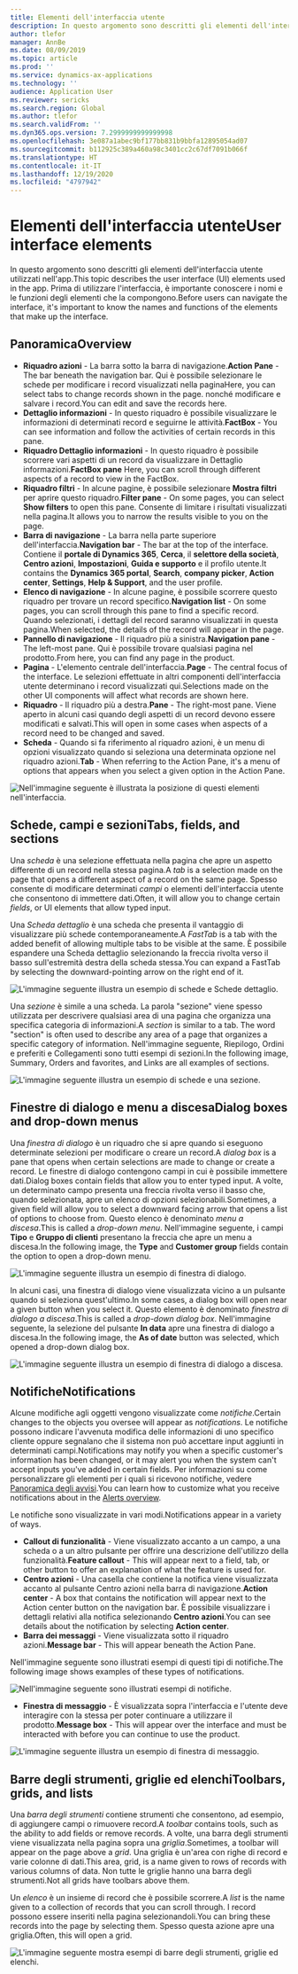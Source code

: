 ```yaml
---
title: Elementi dell'interfaccia utente
description: In questo argomento sono descritti gli elementi dell'interfaccia utente utilizzati nell'app.
author: tlefor
manager: AnnBe
ms.date: 08/09/2019
ms.topic: article
ms.prod: ''
ms.service: dynamics-ax-applications
ms.technology: ''
audience: Application User
ms.reviewer: sericks
ms.search.region: Global
ms.author: tlefor
ms.search.validFrom: ''
ms.dyn365.ops.version: 7.2999999999999998
ms.openlocfilehash: 3e087a1abec9bf177bb831b9bbfa12895054ad07
ms.sourcegitcommit: b112925c389a460a98c3401cc2c67df7091b066f
ms.translationtype: HT
ms.contentlocale: it-IT
ms.lasthandoff: 12/19/2020
ms.locfileid: "4797942"
---
```

# <a name="user-interface-elements"></a><span data-ttu-id="bdacc-103">Elementi dell'interfaccia utente</span><span class="sxs-lookup"><span data-stu-id="bdacc-103">User interface elements</span></span>

<span data-ttu-id="bdacc-104">In questo argomento sono descritti gli elementi dell'interfaccia utente utilizzati nell'app.</span><span class="sxs-lookup"><span data-stu-id="bdacc-104">This topic describes the user interface (UI) elements used in the app.</span></span> <span data-ttu-id="bdacc-105">Prima di utilizzare l'interfaccia, è importante conoscere i nomi e le funzioni degli elementi che la compongono.</span><span class="sxs-lookup"><span data-stu-id="bdacc-105">Before users can navigate the interface, it's important to know the names and functions of the elements that make up the interface.</span></span>

## <a name="overview"></a><span data-ttu-id="bdacc-106">Panoramica</span><span class="sxs-lookup"><span data-stu-id="bdacc-106">Overview</span></span>

- <span data-ttu-id="bdacc-107">**Riquadro azioni** - La barra sotto la barra di navigazione.</span><span class="sxs-lookup"><span data-stu-id="bdacc-107">**Action Pane** - The bar beneath the navigation bar.</span></span> <span data-ttu-id="bdacc-108">Qui è possibile selezionare le schede per modificare i record visualizzati nella pagina</span><span class="sxs-lookup"><span data-stu-id="bdacc-108">Here, you can select tabs to change records shown in the page.</span></span> <span data-ttu-id="bdacc-109">nonché modificare e salvare i record.</span><span class="sxs-lookup"><span data-stu-id="bdacc-109">You can edit and save the records here.</span></span>  
- <span data-ttu-id="bdacc-110">**Dettaglio informazioni** - In questo riquadro è possibile visualizzare le informazioni di determinati record e seguirne le attività.</span><span class="sxs-lookup"><span data-stu-id="bdacc-110">**FactBox** - You can see information and follow the activities of certain records in this pane.</span></span>  
- <span data-ttu-id="bdacc-111">**Riquadro Dettaglio informazioni** - In questo riquadro è possibile scorrere vari aspetti di un record da visualizzare in Dettaglio informazioni.</span><span class="sxs-lookup"><span data-stu-id="bdacc-111">**FactBox pane** Here, you can scroll through different aspects of a record to view in the FactBox.</span></span>  
- <span data-ttu-id="bdacc-112">**Riquadro filtri** - In alcune pagine, è possibile selezionare **Mostra filtri** per aprire questo riquadro.</span><span class="sxs-lookup"><span data-stu-id="bdacc-112">**Filter pane** - On some pages, you can select **Show filters** to open this pane.</span></span> <span data-ttu-id="bdacc-113">Consente di limitare i risultati visualizzati nella pagina.</span><span class="sxs-lookup"><span data-stu-id="bdacc-113">It allows you to narrow the results visible to you on the page.</span></span>  
- <span data-ttu-id="bdacc-114">**Barra di navigazione** - La barra nella parte superiore dell'interfaccia.</span><span class="sxs-lookup"><span data-stu-id="bdacc-114">**Navigation bar** - The bar at the top of the interface.</span></span> <span data-ttu-id="bdacc-115">Contiene il **portale di Dynamics 365**, **Cerca**, il **selettore della società**, **Centro azioni**, **Impostazioni**, **Guida e supporto** e il profilo utente.</span><span class="sxs-lookup"><span data-stu-id="bdacc-115">It contains the **Dynamics 365 portal**, **Search**, **company picker**, **Action center**, **Settings**, **Help & Support**, and the user profile.</span></span>  
- <span data-ttu-id="bdacc-116">**Elenco di navigazione** - In alcune pagine, è possibile scorrere questo riquadro per trovare un record specifico.</span><span class="sxs-lookup"><span data-stu-id="bdacc-116">**Navigation list** - On some pages, you can scroll through this pane to find a specific record.</span></span> <span data-ttu-id="bdacc-117">Quando selezionati, i dettagli del record saranno visualizzati in questa pagina.</span><span class="sxs-lookup"><span data-stu-id="bdacc-117">When selected, the details of the record will appear in the page.</span></span>  
- <span data-ttu-id="bdacc-118">**Pannello di navigazione** - Il riquadro più a sinistra.</span><span class="sxs-lookup"><span data-stu-id="bdacc-118">**Navigation pane** - The left-most pane.</span></span> <span data-ttu-id="bdacc-119">Qui è possibile trovare qualsiasi pagina nel prodotto.</span><span class="sxs-lookup"><span data-stu-id="bdacc-119">From here, you can find any page in the product.</span></span>  
- <span data-ttu-id="bdacc-120">**Pagina** - L'elemento centrale dell'interfaccia.</span><span class="sxs-lookup"><span data-stu-id="bdacc-120">**Page** - The central focus of the interface.</span></span> <span data-ttu-id="bdacc-121">Le selezioni effettuate in altri componenti dell'interfaccia utente determinano i record visualizzati qui.</span><span class="sxs-lookup"><span data-stu-id="bdacc-121">Selections made on the other UI components will affect what records are shown here.</span></span>  
- <span data-ttu-id="bdacc-122">**Riquadro** - Il riquadro più a destra.</span><span class="sxs-lookup"><span data-stu-id="bdacc-122">**Pane** - The right-most pane.</span></span> <span data-ttu-id="bdacc-123">Viene aperto in alcuni casi quando degli aspetti di un record devono essere modificati e salvati.</span><span class="sxs-lookup"><span data-stu-id="bdacc-123">This will open in some cases when aspects of a record need to be changed and saved.</span></span>  
- <span data-ttu-id="bdacc-124">**Scheda** - Quando si fa riferimento al riquadro azioni, è un menu di opzioni visualizzato quando si seleziona una determinata opzione nel riquadro azioni.</span><span class="sxs-lookup"><span data-stu-id="bdacc-124">**Tab** - When referring to the Action Pane, it's a menu of options that appears when you select a given option in the Action Pane.</span></span>  

![Nell'immagine seguente è illustrata la posizione di questi elementi nell'interfaccia.](media/user-interface-01.png)

## <a name="tabs-fields-and-sections"></a><span data-ttu-id="bdacc-126">Schede, campi e sezioni</span><span class="sxs-lookup"><span data-stu-id="bdacc-126">Tabs, fields, and sections</span></span>

<span data-ttu-id="bdacc-127">Una *scheda* è una selezione effettuata nella pagina che apre un aspetto differente di un record nella stessa pagina.</span><span class="sxs-lookup"><span data-stu-id="bdacc-127">A *tab* is a selection made on the page that opens a different aspect of a record on the same page.</span></span> <span data-ttu-id="bdacc-128">Spesso consente di modificare determinati *campi* o elementi dell'interfaccia utente che consentono di immettere dati.</span><span class="sxs-lookup"><span data-stu-id="bdacc-128">Often, it will allow you to change certain *fields*, or UI elements that allow typed input.</span></span> 

<span data-ttu-id="bdacc-129">Una *Scheda dettaglio* è una scheda che presenta il vantaggio di visualizzare più schede contemporaneamente.</span><span class="sxs-lookup"><span data-stu-id="bdacc-129">A *FastTab* is a tab with the added benefit of allowing multiple tabs to be visible at the same.</span></span> <span data-ttu-id="bdacc-130">È possibile espandere una Scheda dettaglio selezionando la freccia rivolta verso il basso sull'estremità destra della scheda stessa.</span><span class="sxs-lookup"><span data-stu-id="bdacc-130">You can expand a FastTab by selecting the downward-pointing arrow on the right end of it.</span></span>

![L'immagine seguente illustra un esempio di schede e Schede dettaglio.](media/user-interface-02.png)

<span data-ttu-id="bdacc-132">Una *sezione* è simile a una scheda. La parola "sezione" viene spesso utilizzata per descrivere qualsiasi area di una pagina che organizza una specifica categoria di informazioni.</span><span class="sxs-lookup"><span data-stu-id="bdacc-132">A *section* is similar to a tab. The word "section" is often used to describe any area of a page that organizes a specific category of information.</span></span> <span data-ttu-id="bdacc-133">Nell'immagine seguente, Riepilogo, Ordini e preferiti e Collegamenti sono tutti esempi di sezioni.</span><span class="sxs-lookup"><span data-stu-id="bdacc-133">In the following image, Summary, Orders and favorites, and Links are all examples of sections.</span></span>

![L'immagine seguente illustra un esempio di schede e una sezione.](media/user-interface-03.png)

## <a name="dialog-boxes-and-drop-down-menus"></a><span data-ttu-id="bdacc-135">Finestre di dialogo e menu a discesa</span><span class="sxs-lookup"><span data-stu-id="bdacc-135">Dialog boxes and drop-down menus</span></span>

<span data-ttu-id="bdacc-136">Una *finestra di dialogo* è un riquadro che si apre quando si eseguono determinate selezioni per modificare o creare un record.</span><span class="sxs-lookup"><span data-stu-id="bdacc-136">A *dialog box* is a pane that opens when certain selections are made to change or create a record.</span></span> <span data-ttu-id="bdacc-137">Le finestre di dialogo contengono campi in cui è possibile immettere dati.</span><span class="sxs-lookup"><span data-stu-id="bdacc-137">Dialog boxes contain fields that allow you to enter typed input.</span></span> <span data-ttu-id="bdacc-138">A volte, un determinato campo presenta una freccia rivolta verso il basso che, quando selezionata, apre un elenco di opzioni selezionabili.</span><span class="sxs-lookup"><span data-stu-id="bdacc-138">Sometimes, a given field will allow you to select a downward facing arrow that opens a list of options to choose from.</span></span> <span data-ttu-id="bdacc-139">Questo elenco è denominato *menu a discesa*.</span><span class="sxs-lookup"><span data-stu-id="bdacc-139">This is called a *drop-down menu*.</span></span> <span data-ttu-id="bdacc-140">Nell'immagine seguente, i campi **Tipo** e **Gruppo di clienti** presentano la freccia che apre un menu a discesa.</span><span class="sxs-lookup"><span data-stu-id="bdacc-140">In the following image, the **Type** and **Customer group** fields contain the option to open a drop-down menu.</span></span>

![L'immagine seguente illustra un esempio di finestra di dialogo.](media/user-interface-04.png)

<span data-ttu-id="bdacc-142">In alcuni casi, una finestra di dialogo viene visualizzata vicino a un pulsante quando si seleziona quest'ultimo.</span><span class="sxs-lookup"><span data-stu-id="bdacc-142">In some cases, a dialog box will open near a given button when you select it.</span></span> <span data-ttu-id="bdacc-143">Questo elemento è denominato *finestra di dialogo a discesa*.</span><span class="sxs-lookup"><span data-stu-id="bdacc-143">This is called a *drop-down dialog box*.</span></span> <span data-ttu-id="bdacc-144">Nell'immagine seguente, la selezione del pulsante **In data** apre una finestra di dialogo a discesa.</span><span class="sxs-lookup"><span data-stu-id="bdacc-144">In the following image, the **As of date** button was selected, which opened a drop-down dialog box.</span></span>

![L'immagine seguente illustra un esempio di finestra di dialogo a discesa.](media/user-interface-05.png)

## <a name="notifications"></a><span data-ttu-id="bdacc-146">Notifiche</span><span class="sxs-lookup"><span data-stu-id="bdacc-146">Notifications</span></span>

<span data-ttu-id="bdacc-147">Alcune modifiche agli oggetti vengono visualizzate come *notifiche*.</span><span class="sxs-lookup"><span data-stu-id="bdacc-147">Certain changes to the objects you oversee will appear as *notifications*.</span></span> <span data-ttu-id="bdacc-148">Le notifiche possono indicare l'avvenuta modifica delle informazioni di uno specifico cliente oppure segnalano che il sistema non può accettare input aggiunti in determinati campi.</span><span class="sxs-lookup"><span data-stu-id="bdacc-148">Notifications may notify you when a specific customer's information has been changed, or it may alert you when the system can't accept inputs you've added in certain fields.</span></span> <span data-ttu-id="bdacc-149">Per informazioni su come personalizzare gli elementi per i quali si ricevono notifiche, vedere [Panoramica degli avvisi](../get-started/alerts-overview.md).</span><span class="sxs-lookup"><span data-stu-id="bdacc-149">You can learn how to customize what you receive notifications about in the [Alerts overview](../get-started/alerts-overview.md).</span></span>

<span data-ttu-id="bdacc-150">Le notifiche sono visualizzate in vari modi.</span><span class="sxs-lookup"><span data-stu-id="bdacc-150">Notifications appear in a variety of ways.</span></span>
- <span data-ttu-id="bdacc-151">**Callout di funzionalità** - Viene visualizzato accanto a un campo, a una scheda o a un altro pulsante per offrire una descrizione dell'utilizzo della funzionalità.</span><span class="sxs-lookup"><span data-stu-id="bdacc-151">**Feature callout** - This will appear next to a field, tab, or other button to offer an explanation of what the feature is used for.</span></span> 
- <span data-ttu-id="bdacc-152">**Centro azioni** - Una casella che contiene la notifica viene visualizzata accanto al pulsante Centro azioni nella barra di navigazione.</span><span class="sxs-lookup"><span data-stu-id="bdacc-152">**Action center** - A box that contains the notification will appear next to the Action center button on the navigation bar.</span></span> <span data-ttu-id="bdacc-153">È possibile visualizzare i dettagli relativi alla notifica selezionando **Centro azioni**.</span><span class="sxs-lookup"><span data-stu-id="bdacc-153">You can see details about the notification by selecting **Action center**.</span></span>  
- <span data-ttu-id="bdacc-154">**Barra dei messaggi** - Viene visualizzata sotto il riquadro azioni.</span><span class="sxs-lookup"><span data-stu-id="bdacc-154">**Message bar** - This will appear beneath the Action Pane.</span></span>  

<span data-ttu-id="bdacc-155">Nell'immagine seguente sono illustrati esempi di questi tipi di notifiche.</span><span class="sxs-lookup"><span data-stu-id="bdacc-155">The following image shows examples of these types of notifications.</span></span>

![Nell'immagine seguente sono illustrati esempi di notifiche.](media/user-interface-06.png)

- <span data-ttu-id="bdacc-157">**Finestra di messaggio** - È visualizzata sopra l'interfaccia e l'utente deve interagire con la stessa per poter continuare a utilizzare il prodotto.</span><span class="sxs-lookup"><span data-stu-id="bdacc-157">**Message box** - This will appear over the interface and must be interacted with before you can continue to use the product.</span></span>  

![L'immagine seguente illustra un esempio di finestra di messaggio.](media/user-interface-07.png)

## <a name="toolbars-grids-and-lists"></a><span data-ttu-id="bdacc-159">Barre degli strumenti, griglie ed elenchi</span><span class="sxs-lookup"><span data-stu-id="bdacc-159">Toolbars, grids, and lists</span></span>

<span data-ttu-id="bdacc-160">Una *barra degli strumenti* contiene strumenti che consentono, ad esempio, di aggiungere campi o rimuovere record.</span><span class="sxs-lookup"><span data-stu-id="bdacc-160">A *toolbar* contains tools, such as the ability to add fields or remove records.</span></span> <span data-ttu-id="bdacc-161">A volte, una barra degli strumenti viene visualizzata nella pagina sopra una *griglia*.</span><span class="sxs-lookup"><span data-stu-id="bdacc-161">Sometimes, a toolbar will appear on the page above a *grid*.</span></span> <span data-ttu-id="bdacc-162">Una griglia è un'area con righe di record e varie colonne di dati.</span><span class="sxs-lookup"><span data-stu-id="bdacc-162">This area, grid, is a name given to rows of records with various columns of data.</span></span> <span data-ttu-id="bdacc-163">Non tutte le griglie hanno una barra degli strumenti.</span><span class="sxs-lookup"><span data-stu-id="bdacc-163">Not all grids have toolbars above them.</span></span>

<span data-ttu-id="bdacc-164">Un *elenco* è un insieme di record che è possibile scorrere.</span><span class="sxs-lookup"><span data-stu-id="bdacc-164">A *list* is the name given to a collection of records that you can scroll through.</span></span> <span data-ttu-id="bdacc-165">I record possono essere inseriti nella pagina selezionandoli.</span><span class="sxs-lookup"><span data-stu-id="bdacc-165">You can bring these records into the page by selecting them.</span></span> <span data-ttu-id="bdacc-166">Spesso questa azione apre una griglia.</span><span class="sxs-lookup"><span data-stu-id="bdacc-166">Often, this will open a grid.</span></span>

![L'immagine seguente mostra esempi di barre degli strumenti, griglie ed elenchi.](media/user-interface-08.png)
